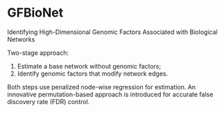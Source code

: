 # GFBioNet
Identifying High-Dimensional Genomic Factors Associated with Biological Networks

Two-stage approach: 
1. Estimate a base network without genomic factors;
2. Identify genomic factors that modify network edges.
   
Both steps use penalized node-wise regression for estimation. An innovative permutation-based approach is introduced for accurate false discovery rate (FDR) control.
